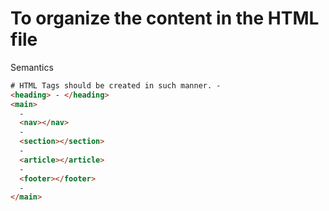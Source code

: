 # To organize the content in the HTML file

Semantics

```html
# HTML Tags should be created in such manner. -
<heading> - </heading>
<main>
  -
  <nav></nav>
  -
  <section></section>
  -
  <article></article>
  -
  <footer></footer>
  -
</main>
```
